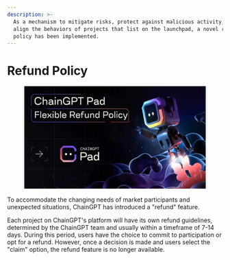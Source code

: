 ```yaml
---
description: >-
  As a mechanism to mitigate risks, protect against malicious activity, and
  align the behaviors of projects that list on the launchpad, a novel refund
  policy has been implemented.
---
```


# Refund Policy

<figure><img src="../../.gitbook/assets/1klmDSKQOtQPEQVidNV_8oQ.jpg" alt=""><figcaption></figcaption></figure>

To accommodate the changing needs of market participants and unexpected situations, ChainGPT has introduced a "refund" feature.

Each project on ChainGPT's platform will have its own refund guidelines, determined by the ChainGPT team and usually within a timeframe of 7-14 days. During this period, users have the choice to commit to participation or opt for a refund. However, once a decision is made and users select the "claim" option, the refund feature is no longer available.
